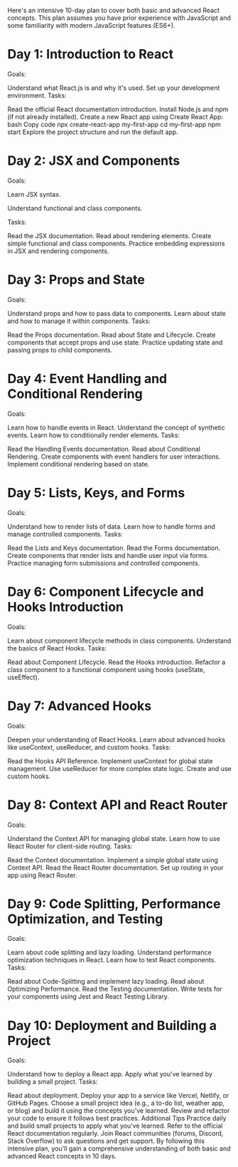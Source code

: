 Here's an intensive 10-day plan to cover both basic and advanced React concepts. This plan assumes you have prior experience with JavaScript and some familiarity with modern JavaScript features (ES6+).

# Day 1: Introduction to React
Goals:

Understand what React.js is and why it's used.
Set up your development environment.
Tasks:

Read the official React documentation introduction.
Install Node.js and npm (if not already installed).
Create a new React app using Create React App:
bash
Copy code
npx create-react-app my-first-app
cd my-first-app
npm start
Explore the project structure and run the default app.
# Day 2: JSX and Components
Goals:

Learn JSX syntax.

Understand functional and class components.

Tasks:

Read the JSX documentation.
Read about rendering elements.
Create simple functional and class components.
Practice embedding expressions in JSX and rendering components.
# Day 3: Props and State
Goals:

Understand props and how to pass data to components.
Learn about state and how to manage it within components.
Tasks:

Read the Props documentation.
Read about State and Lifecycle.
Create components that accept props and use state.
Practice updating state and passing props to child components.
# Day 4: Event Handling and Conditional Rendering
Goals:

Learn how to handle events in React.
Understand the concept of synthetic events.
Learn how to conditionally render elements.
Tasks:

Read the Handling Events documentation.
Read about Conditional Rendering.
Create components with event handlers for user interactions.
Implement conditional rendering based on state.
# Day 5: Lists, Keys, and Forms
Goals:

Understand how to render lists of data.
Learn how to handle forms and manage controlled components.
Tasks:

Read the Lists and Keys documentation.
Read the Forms documentation.
Create components that render lists and handle user input via forms.
Practice managing form submissions and controlled components.
# Day 6: Component Lifecycle and Hooks Introduction
Goals:

Learn about component lifecycle methods in class components.
Understand the basics of React Hooks.
Tasks:

Read about Component Lifecycle.
Read the Hooks introduction.
Refactor a class component to a functional component using hooks (useState, useEffect).
# Day 7: Advanced Hooks
Goals:

Deepen your understanding of React Hooks.
Learn about advanced hooks like useContext, useReducer, and custom hooks.
Tasks:

Read the Hooks API Reference.
Implement useContext for global state management.
Use useReducer for more complex state logic.
Create and use custom hooks.
# Day 8: Context API and React Router
Goals:

Understand the Context API for managing global state.
Learn how to use React Router for client-side routing.
Tasks:

Read the Context documentation.
Implement a simple global state using Context API.
Read the React Router documentation.
Set up routing in your app using React Router.
# Day 9: Code Splitting, Performance Optimization, and Testing
Goals:

Learn about code splitting and lazy loading.
Understand performance optimization techniques in React.
Learn how to test React components.
Tasks:

Read about Code-Splitting and implement lazy loading.
Read about Optimizing Performance.
Read the Testing documentation.
Write tests for your components using Jest and React Testing Library.
# Day 10: Deployment and Building a Project
Goals:

Understand how to deploy a React app.
Apply what you've learned by building a small project.
Tasks:

Read about deployment.
Deploy your app to a service like Vercel, Netlify, or GitHub Pages.
Choose a small project idea (e.g., a to-do list, weather app, or blog) and build it using the concepts you've learned.
Review and refactor your code to ensure it follows best practices.
Additional Tips
Practice daily and build small projects to apply what you've learned.
Refer to the official React documentation regularly.
Join React communities (forums, Discord, Stack Overflow) to ask questions and get support.
By following this intensive plan, you'll gain a comprehensive understanding of both basic and advanced React concepts in 10 days.